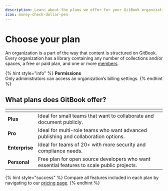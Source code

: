 ```yaml
---
description: Learn about the plans we offer for your GitBook organizations.
icon: money-check-dollar-pen
---
```


# Choose your plan

An organization is a part of the way that content is structured on GitBook. Every organization has a library containing any number of collections and/or spaces, a free or paid plan, and one or more [members](../member-management/).

{% hint style="info" %}
**Permissions**\
Only administrators can access an organization’s billing settings.
{% endhint %}

## What plans does GitBook offer?

<table data-card-size="large" data-view="cards"><thead><tr><th></th><th></th></tr></thead><tbody><tr><td><strong>Plus</strong></td><td>Ideal for small teams that want to collaborate and document publicly.</td></tr><tr><td><strong>Pro</strong></td><td>Ideal for multi-role teams who want advanced publishing and collaboration options.</td></tr><tr><td><strong>Enterprise</strong></td><td>Ideal for teams of 20+ with more security and compliance needs.</td></tr><tr><td><strong>Personal</strong></td><td>Free plan for open source developers who want essential features to scale public projects.</td></tr></tbody></table>

{% hint style="success" %}
Compare all features included in each plan by navigating to our [pricing page](https://www.gitbook.com/pricing#pricingTable).
{% endhint %}
